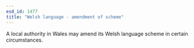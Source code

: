 ```yaml
---
esd_id: 1477
title: "Welsh language - amendment of scheme"
---
```


A local authority in Wales may amend its Welsh language scheme in certain circumstances.

